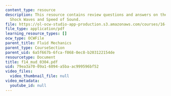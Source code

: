 ```yaml
---
content_type: resource
description: This resource contains review questions and answers on the topic of Normal
  Shock Waves and Speed of Sound.
file: https://ol-ocw-studio-app-production.s3.amazonaws.com/courses/16-01-unified-engineering-i-ii-iii-iv-fall-2005-spring-2006/79ea3a7009a16094a5baac999596bf52_f14_mud_0304.pdf
file_type: application/pdf
learning_resource_types: []
ocw_type: OCWFile
parent_title: Fluid Mechanics
parent_type: CourseSection
parent_uid: 6a5f667b-6fca-f068-0ec8-b203122154de
resourcetype: Document
title: f14_mud_0304.pdf
uid: 79ea3a70-09a1-6094-a5ba-ac999596bf52
video_files:
  video_thumbnail_file: null
video_metadata:
  youtube_id: null
---
```


